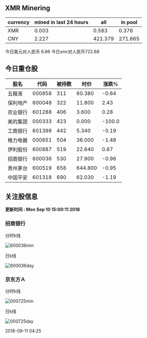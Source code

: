 ## XMR Minering

|currency|mined in last 24 hours|all|in pool|
|---|---|---|---|
|XMR|0.003|0.583|0.376|
|CNY|2.227|421.379|271.665|

今日美元对人民币 6.86	今日xmr对人民币722.68


## 今日重仓股 

|股名|代码|被持数|时价|涨跌%|
|---|---|---|---|---|
|五粮液|000858|311|60.380|-0.64|
|保利地产|600048|322|11.800|2.43|
|农业银行|601288|406|3.600|0.28|
|美的集团|000333|423|0.000|-100.0|
|工商银行|601398|442|5.340|-0.19|
|格力电器|000651|504|36.000|-1.48|
|伊利股份|600887|519|22.640|0.67|
|招商银行|600036|530|27.900|-0.96|
|贵州茅台|600519|658|644.800|-0.95|
|中国平安|601318|690|62.030|-1.19|

## 关注股信息
**更新时间 : Mon Sep 10 15:00:11 2018**
### 招商银行 
分时k线

![600036min](http://image.sinajs.cn/newchart/min/n/sh600036.gif)

日k线

![600036day](http://image.sinajs.cn/newchart/daily/n/sh600036.gif)

### 京东方Ａ 
分时k线

![000725min](http://image.sinajs.cn/newchart/min/n/sz000725.gif)

日k线

![000725day](http://image.sinajs.cn/newchart/daily/n/sz000725.gif)

2018-09-11 04:25